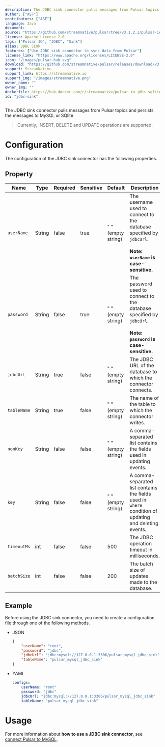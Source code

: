 ```yaml
---
description: The JDBC sink connector pulls messages from Pulsar topics and persists the messages to MySQL or SQlite.
author: ["ASF"]
contributors: ["ASF"]
language: Java
document:
source: "https://github.com/streamnative/pulsar/tree/v3.1.2.1/pulsar-io/jdbc/sqlite"
license: Apache License 2.0
tags: ["Pulsar IO", "JDBC", "Sink"]
alias: JDBC Sink
features: ["Use JDBC sink connector to sync data from Pulsar"]
license_link: "https://www.apache.org/licenses/LICENSE-2.0"
icon: "/images/pulsar-hub.svg"
download: "https://github.com/streamnative/pulsar/releases/download/v3.1.2.1/pulsar-io-jdbc-sqlite-3.1.2.1.nar"
support: StreamNative
support_link: https://streamnative.io
support_img: "/images/streamnative.png"
owner_name: ""
owner_img: ""
dockerfile: https://hub.docker.com/r/streamnative/pulsar-io-jdbc-sqlite
id: "jdbc-sink"
---
```


The JDBC sink connector pulls messages from Pulsar topics and persists the messages to MySQL or SQlite.

> Currently, INSERT, DELETE and UPDATE operations are supported.

# Configuration 

The configuration of the JDBC sink connector has the following properties.

## Property

| Name        | Type   | Required | Sensitive | Default            | Description                                                                                                          |
|-------------|--------|----------|-----------|--------------------|----------------------------------------------------------------------------------------------------------------------|
| `userName`  | String | false    | true      | " " (empty string) | The username used to connect to the database specified by `jdbcUrl`.<br><br>**Note: `userName` is case-sensitive.**  |
| `password`  | String | false    | true      | " " (empty string) | The password used to connect to the database specified by `jdbcUrl`. <br><br>**Note: `password` is case-sensitive.** |
| `jdbcUrl`   | String | true     | false     | " " (empty string) | The JDBC URL of the database to which the connector connects.                                                        |
| `tableName` | String | true     | false     | " " (empty string) | The name of the table to which the connector writes.                                                                 |
| `nonKey`    | String | false    | false     | " " (empty string) | A comma-separated list contains the fields used in updating events.                                                  |
| `key`       | String | false    | false     | " " (empty string) | A comma-separated list contains the fields used in `where` condition of updating and deleting events.                |
| `timeoutMs` | int    | false    | false     | 500                | The JDBC operation timeout in milliseconds.                                                                          |
| `batchSize` | int    | false    | false     | 200                | The batch size of updates made to the database.                                                                      |

## Example

Before using the JDBC sink connector, you need to create a configuration file through one of the following methods.

* JSON 

    ```json
    {
        "userName": "root",
        "password": "jdbc",
        "jdbcUrl": "jdbc:mysql://127.0.0.1:3306/pulsar_mysql_jdbc_sink",
        "tableName": "pulsar_mysql_jdbc_sink"
    }
    ```

* YAML

    ```yaml
    configs:
        userName: "root"
        password: "jdbc"
        jdbcUrl: "jdbc:mysql://127.0.0.1:3306/pulsar_mysql_jdbc_sink"
        tableName: "pulsar_mysql_jdbc_sink"
    ```

# Usage

For more information about **how to use a JDBC sink connector**, see [connect Pulsar to MySQL](io-quickstart.md#connect-pulsar-to-mysql).
